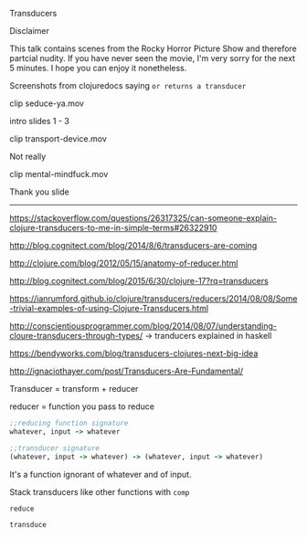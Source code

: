 Transducers

Disclaimer

This talk contains scenes from the Rocky Horror Picture Show and therefore partcial nudity.
If you have never seen the movie, I'm very sorry for the next 5 minutes.
I hope you can enjoy it nonetheless.


Screenshots from clojuredocs saying `or returns a transducer`

clip seduce-ya.mov

intro slides 1 - 3

clip transport-device.mov

Not really


<real explanation>

clip mental-mindfuck.mov

Thank you slide



----



https://stackoverflow.com/questions/26317325/can-someone-explain-clojure-transducers-to-me-in-simple-terms#26322910


http://blog.cognitect.com/blog/2014/8/6/transducers-are-coming



http://clojure.com/blog/2012/05/15/anatomy-of-reducer.html

http://blog.cognitect.com/blog/2015/6/30/clojure-17?rq=transducers

https://ianrumford.github.io/clojure/transducers/reducers/2014/08/08/Some-trivial-examples-of-using-Clojure-Transducers.html


http://conscientiousprogrammer.com/blog/2014/08/07/understanding-cloure-transducers-through-types/
-> tranducers explained in haskell


https://bendyworks.com/blog/transducers-clojures-next-big-idea


http://ignaciothayer.com/post/Transducers-Are-Fundamental/


Transducer = transform + reducer


reducer = function you pass to reduce


``` clojure
;;reducing function signature
whatever, input -> whatever
```

``` clojure
;;transducer signature
(whatever, input -> whatever) -> (whatever, input -> whatever)
```

It's a function ignorant of whatever and of input.

Stack transducers like other functions with `comp`

`reduce`

`transduce`
